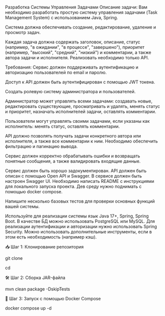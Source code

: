 Разработка Системы Управления Задачами
Описание задачи:
Вам необходимо разработать простую систему управления задачами (Task Management System) с использованием Java, Spring.

Система должна обеспечивать создание, редактирование, удаление и просмотр задач.

Каждая задача должна содержать заголовок, описание, статус (например, "в ожидании", "в процессе", "завершено"), приоритет (например, "высокий", "средний", "низкий") и комментарии, а также автора задачи и исполнителя.
Реализовать необходимо только API.

Требования:
Сервис должен поддерживать аутентификацию и авторизацию пользователей по email и паролю.

Доступ к API должен быть аутентифицирован с помощью JWT токена.

Создать ролевую систему администратора и пользователей.

Администратор может управлять всеми задачами: создавать новые,
редактировать существующие, просматривать и удалять, менять статус и приоритет, назначать исполнителей задачи, оставлять комментарии.

Пользователи могут управлять своими задачами, если указаны как исполнитель: менять статус, оставлять комментарии.

API должно позволять получать задачи конкретного автора или исполнителя, а также все комментарии к ним. Необходимо обеспечить фильтрацию и пагинацию вывода.

Сервис должен корректно обрабатывать ошибки и возвращать понятные сообщения, а также валидировать входящие данные.

Сервис должен быть хорошо задокументирован. API должен быть описан с помощью Open API и Swagger. 
В сервисе должен быть настроен Swagger UI. Необходимо написать README с инструкциями для локального запуска проекта.
Дев среду нужно поднимать с помощью docker compose.

Напишите несколько базовых тестов для проверки основных функций вашей системы.

Используйте для реализации системы язык Java 17+, Spring, Spring Boot. В качестве БД можно использовать PostgreSQL или MySQL.
Для реализации аутентификации и авторизации нужно использовать Spring Security.
Можно использовать дополнительные инструменты, если в этом есть необходимость (например кэш).

📥 Шаг 1: Клонирование репозитория

git clone 

cd 

🛠 Шаг 2: Сборка JAR-файла

mvn clean package -DskipTests

🐳 Шаг 3: Запуск с помощью Docker Compose

docker compose up -d

